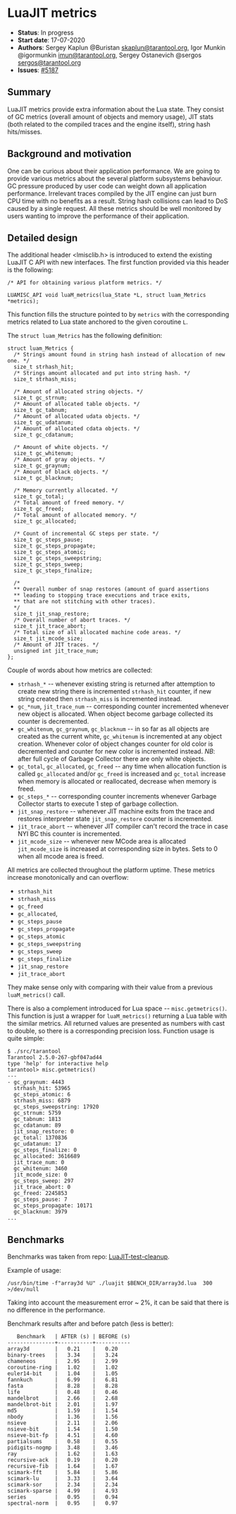 # LuaJIT metrics

* **Status**: In progress
* **Start date**: 17-07-2020
* **Authors**: Sergey Kaplun @Buristan skaplun@tarantool.org,
               Igor Munkin @igormunkin imun@tarantool.org,
               Sergey Ostanevich @sergos sergos@tarantool.org
* **Issues**: [#5187](https://github.com/tarantool/tarantool/issues/5187)

## Summary

LuaJIT metrics provide extra information about the Lua state. They consist of
GC metrics (overall amount of objects and memory usage), JIT stats (both
related to the compiled traces and the engine itself), string hash hits/misses.

## Background and motivation

One can be curious about their application performance. We are going to provide
various metrics about the several platform subsystems behaviour. GC pressure
produced by user code can weight down all application performance. Irrelevant
traces compiled by the JIT engine can just burn CPU time with no benefits as a
result. String hash collisions can lead to DoS caused by a single request. All
these metrics should be well monitored by users wanting to improve the
performance of their application.

## Detailed design

The additional header <lmisclib.h> is introduced to extend the existing LuaJIT
C API with new interfaces. The first function provided via this header is the
following:

```
/* API for obtaining various platform metrics. */

LUAMISC_API void luaM_metrics(lua_State *L, struct luam_Metrics *metrics);
```

This function fills the structure pointed to by `metrics` with the corresponding
metrics related to Lua state anchored to the given coroutine `L`.

The `struct luam_Metrics` has the following definition:

```
struct luam_Metrics {
  /* Strings amount found in string hash instead of allocation of new one. */
  size_t strhash_hit;
  /* Strings amount allocated and put into string hash. */
  size_t strhash_miss;

  /* Amount of allocated string objects. */
  size_t gc_strnum;
  /* Amount of allocated table objects. */
  size_t gc_tabnum;
  /* Amount of allocated udata objects. */
  size_t gc_udatanum;
  /* Amount of allocated cdata objects. */
  size_t gc_cdatanum;

  /* Amount of white objects. */
  size_t gc_whitenum;
  /* Amount of gray objects. */
  size_t gc_graynum;
  /* Amount of black objects. */
  size_t gc_blacknum;

  /* Memory currently allocated. */
  size_t gc_total;
  /* Total amount of freed memory. */
  size_t gc_freed;
  /* Total amount of allocated memory. */
  size_t gc_allocated;

  /* Count of incremental GC steps per state. */
  size_t gc_steps_pause;
  size_t gc_steps_propagate;
  size_t gc_steps_atomic;
  size_t gc_steps_sweepstring;
  size_t gc_steps_sweep;
  size_t gc_steps_finalize;

  /*
  ** Overall number of snap restores (amount of guard assertions
  ** leading to stopping trace executions and trace exits,
  ** that are not stitching with other traces).
  */
  size_t jit_snap_restore;
  /* Overall number of abort traces. */
  size_t jit_trace_abort;
  /* Total size of all allocated machine code areas. */
  size_t jit_mcode_size;
  /* Amount of JIT traces. */
  unsigned int jit_trace_num;
};
```

Couple of words about how metrics are collected:
- `strhash_*` -- whenever existing string is returned after attemption to
  create new string there is incremented `strhash_hit` counter, if new string
  created then `strhash_miss` is incremented instead.
- `gc_*num`, `jit_trace_num` -- corresponding counter incremented whenever new
  object is allocated. When object become garbage collected its counter is
  decremented.
- `gc_whitenum`, `gc_graynum`, `gc_blacknum` -- in so far as all objects are
  created  as the current white, `gc_whitenum` is incremented at any object
  creation. Whenever  color of object changes counter for old color is
  decremented and counter for  new color is incremented instead.
  *NB*: after full cycle of Garbage Collector there are only white objects.
- `gc_total`, `gc_allocated`, `gc_freed` -- any time when allocation function
  is called `gc_allocated` and/or `gc_freed` is increased and `gc_total`
  increase when memory is allocated or reallocated, decrease when memory is
  freed.
- `gc_steps_*` -- corresponding counter increments whenever Garbage Collector
  starts to execute 1 step of garbage collection.
- `jit_snap_restore` -- whenever JIT machine exits from the trace and restores
  interpreter state `jit_snap_restore` counter is incremented.
- `jit_trace_abort` -- whenever JIT compiler can't record the trace in case NYI
  BC this counter is incremented.
- `jit_mcode_size` -- whenever new MCode area is allocated `jit_mcode_size` is
  increased at corresponding size in bytes. Sets to 0 when all mcode area is
  freed.

All metrics are collected throughout the platform uptime. These metrics
increase monotonically and can overflow:
  - `strhash_hit`
  - `strhash_miss`
  - `gc_freed`
  - `gc_allocated`,
  - `gc_steps_pause`
  - `gc_steps_propagate`
  - `gc_steps_atomic`
  - `gc_steps_sweepstring`
  - `gc_steps_sweep`
  - `gc_steps_finalize`
  - `jit_snap_restore`
  - `jit_trace_abort`

They make sense only with comparing with their value from a previous
`luaM_metrics()` call.

There is also a complement introduced for Lua space -- `misc.getmetrics()`.
This function is just a wrapper for `luaM_metrics()` returning a Lua table with
the similar metrics. All returned values are presented as numbers with cast to
double, so there is a corresponding precision loss. Function usage is quite
simple:
```
$ ./src/tarantool
Tarantool 2.5.0-267-gbf047ad44
type 'help' for interactive help
tarantool> misc.getmetrics()
---
- gc_graynum: 4443
  strhash_hit: 53965
  gc_steps_atomic: 6
  strhash_miss: 6879
  gc_steps_sweepstring: 17920
  gc_strnum: 5759
  gc_tabnum: 1813
  gc_cdatanum: 89
  jit_snap_restore: 0
  gc_total: 1370836
  gc_udatanum: 17
  gc_steps_finalize: 0
  gc_allocated: 3616689
  jit_trace_num: 0
  gc_whitenum: 3460
  jit_mcode_size: 0
  gc_steps_sweep: 297
  jit_trace_abort: 0
  gc_freed: 2245853
  gc_steps_pause: 7
  gc_steps_propagate: 10171
  gc_blacknum: 3979
...
```

## Benchmarks

Benchmarks was taken from repo:
[LuaJIT-test-cleanup](https://github.com/LuaJIT/LuaJIT-test-cleanup).

Example of usage:
```
/usr/bin/time -f"array3d %U" ./luajit $BENCH_DIR/array3d.lua  300 >/dev/null
```
Taking into account the measurement error ~ 2%, it can be said that there is no
difference in the performance.

Benchmark results after and before patch (less is better):
```
   Benchmark   | AFTER (s) | BEFORE (s)
---------------+-----------+-----------
array3d        |   0.21    |   0.20
binary-trees   |   3.34    |   3.24
chameneos      |   2.95    |   2.99
coroutine-ring |   1.02    |   1.02
euler14-bit    |   1.04    |   1.05
fannkuch       |   6.99    |   6.81
fasta          |   8.28    |   8.28
life           |   0.48    |   0.46
mandelbrot     |   2.66    |   2.68
mandelbrot-bit |   2.01    |   1.97
md5            |   1.59    |   1.54
nbody          |   1.36    |   1.56
nsieve         |   2.11    |   2.06
nsieve-bit     |   1.54    |   1.50
nsieve-bit-fp  |   4.51    |   4.60
partialsums    |   0.58    |   0.55
pidigits-nogmp |   3.48    |   3.46
ray            |   1.62    |   1.63
recursive-ack  |   0.19    |   0.20
recursive-fib  |   1.64    |   1.67
scimark-fft    |   5.84    |   5.86
scimark-lu     |   3.33    |   3.64
scimark-sor    |   2.34    |   2.34
scimark-sparse |   4.99    |   4.93
series         |   0.95    |   0.94
spectral-norm  |   0.95    |   0.97
```
